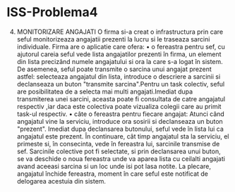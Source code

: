# ISS-Problema4
4. MONITORIZARE ANGAJATI
O firma si-a creat o infrastructura prin care seful monitorizeaza angajatii prezenti la lucru si le traseaza
sarcini individuale. Firma are o aplicatie care ofera:
• o fereastra pentru sef, cu ajutorul careia seful vede lista angajatilor prezenti în firma, un
element din lista precizând numele angajatului si ora la care s-a logat în sistem. De asemenea,
seful poate transmite o sarcina unui angajat prezent astfel: selecteaza angajatul din lista,
introduce o descriere a sarcinii si declanseaza un buton "transmite sarcina".Pentru un task colectiv, seful are posibilitatea de a selecta mai multi
angajati.Imediat dupa transmiterea unei sarcini, aceasta poate fi consultata de catre angajatul respectiv ,iar daca este colectiva poate vizualiza 
colegii care au primit task-ul respectiv.
• câte o fereastra pentru fiecare angajat: Atunci când angajatul vine la serviciu, introduce ora
sosirii si declanseaza un buton "prezent". Imediat dupa declansarea butonului, seful vede în
lista lui ca angajatul este prezent. În continuare, cât timp angajatul sta la serviciu, el primeste
si, în consecinta, vede în fereastra lui, sarcinile transmise de sef.
Sarcinile colective pot fi selectate, si prin declansarea unui buton, se va deschide o noua fereastra
unde va aparea lista cu ceilalti angajati avand aceeasi sarcina si un loc unde isi pot lasa notite.
La plecare, angajatul închide
fereastra, moment în care seful este notificat de delogarea acestuia din sistem. 


